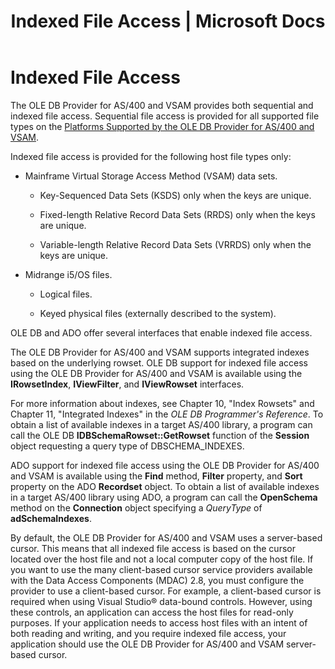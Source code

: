 ﻿---
title: "Indexed File Access | Microsoft Docs"
ms.custom: ""
ms.date: "11/30/2017"
ms.prod: "host-integration-server"
ms.reviewer: ""
ms.suite: ""
ms.tgt_pltfrm: ""
ms.topic: "article"
ms.assetid: d9ae9da8-a604-4b42-90c5-ad75e1849db2
caps.latest.revision: 6
---
# Indexed File Access
The OLE DB Provider for AS/400 and VSAM provides both sequential and indexed file access. Sequential file access is provided for all supported file types on the [Platforms Supported by the OLE DB Provider for AS/400 and VSAM](../core/host-platforms.md).  
  
 Indexed file access is provided for the following host file types only:  
  
-   Mainframe Virtual Storage Access Method (VSAM) data sets.  
  
    -   Key-Sequenced Data Sets (KSDS) only when the keys are unique.  
  
    -   Fixed-length Relative Record Data Sets (RRDS) only when the keys are unique.  
  
    -   Variable-length Relative Record Data Sets (VRRDS) only when the keys are unique.  
  
-   Midrange i5/OS files.  
  
    -   Logical files.  
  
    -   Keyed physical files (externally described to the system).  
  
 OLE DB and ADO offer several interfaces that enable indexed file access.  
  
 The OLE DB Provider for AS/400 and VSAM supports integrated indexes based on the underlying rowset. OLE DB support for indexed file access using the OLE DB Provider for AS/400 and VSAM is available using the **IRowsetIndex**, **IViewFilter**, and **IViewRowset** interfaces.  
  
 For more information about indexes, see Chapter 10, "Index Rowsets" and Chapter 11, "Integrated Indexes" in the *OLE DB Programmer's Reference*. To obtain a list of available indexes in a target AS/400 library, a program can call the OLE DB **IDBSchemaRowset::GetRowset** function of the **Session** object requesting a query type of DBSCHEMA_INDEXES.  
  
 ADO support for indexed file access using the OLE DB Provider for AS/400 and VSAM is available using the **Find** method, **Filter** property, and **Sort** property on the ADO **Recordset** object. To obtain a list of available indexes in a target AS/400 library using ADO, a program can call the **OpenSchema** method on the **Connection** object specifying a *QueryType* of **adSchemaIndexes**.  
  
 By default, the OLE DB Provider for AS/400 and VSAM uses a server-based cursor. This means that all indexed file access is based on the cursor located over the host file and not a local computer copy of the host file. If you want to use the many client-based cursor service providers available with the Data Access Components (MDAC) 2.8, you must configure the provider to use a client-based cursor. For example, a client-based cursor is required when using Visual Studio® data-bound controls. However, using these controls, an application can access the host files for read-only purposes. If your application needs to access host files with an intent of both reading and writing, and you require indexed file access, your application should use the OLE DB Provider for AS/400 and VSAM server-based cursor.